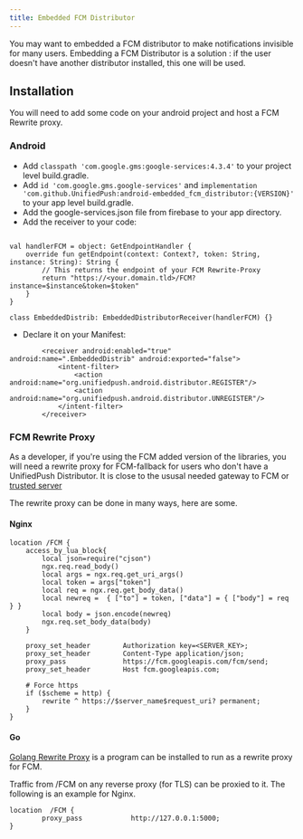 ```yaml
---
title: Embedded FCM Distributor
---
```


You may want to embedded a FCM distributor to make notifications invisible for many users. Embedding a FCM Distributor is a solution : if the user doesn't have another distributor installed, this one will be used.

## Installation

You will need to add some code on your android project and host a FCM Rewrite proxy.

### Android

* Add `classpath 'com.google.gms:google-services:4.3.4'` to your project level build.gradle.
* Add `id 'com.google.gms.google-services'` and `implementation 'com.github.UnifiedPush:android-embedded_fcm_distributor:{VERSION}'` to your app level build.gradle.
* Add the google-services.json file from firebase to your app directory.
* Add the receiver to your code:
```

val handlerFCM = object: GetEndpointHandler {
    override fun getEndpoint(context: Context?, token: String, instance: String): String {
        // This returns the endpoint of your FCM Rewrite-Proxy
        return "https://<your.domain.tld>/FCM?instance=$instance&token=$token"
    }
}

class EmbeddedDistrib: EmbeddedDistributorReceiver(handlerFCM) {}
```
* Declare it on your Manifest:
```
        <receiver android:enabled="true"  android:name=".EmbeddedDistrib" android:exported="false">
            <intent-filter>
                <action android:name="org.unifiedpush.android.distributor.REGISTER"/>
                <action android:name="org.unifiedpush.android.distributor.UNREGISTER"/>
            </intent-filter>
        </receiver>
```

### FCM Rewrite Proxy

As a developer, if you're using the FCM added version of the libraries, you will need a rewrite proxy for FCM-fallback for users who don't have a UnifiedPush Distributor. It is close to the ususal needed gateway to FCM or [trusted server](https://firebase.google.com/docs/cloud-messaging/server)

The rewrite proxy can be done in many ways, here are some.

#### Nginx

```nginx
location /FCM {
    access_by_lua_block{
        local json=require("cjson")
        ngx.req.read_body()
        local args = ngx.req.get_uri_args()
        local token = args["token"]
        local req = ngx.req.get_body_data()
        local newreq =  { ["to"] = token, ["data"] = { ["body"] = req } }
        local body = json.encode(newreq)
        ngx.req.set_body_data(body)
    }

    proxy_set_header        Authorization key=<SERVER_KEY>;
    proxy_set_header        Content-Type application/json;
    proxy_pass              https://fcm.googleapis.com/fcm/send;
    proxy_set_header        Host fcm.googleapis.com;

    # Force https
    if ($scheme = http) {
        rewrite ^ https://$server_name$request_uri? permanent;
    }
}
```

#### Go

[Golang Rewrite Proxy](https://github.com/karmanyaahm/golang-unified-push-rewrite-proxy) is a program can be installed to run as a rewrite proxy for FCM.

Traffic from /FCM on any reverse proxy (for TLS) can be proxied to it. The following is an example for Nginx.

```nginx
location  /FCM {    
        proxy_pass            http://127.0.0.1:5000;
}
```

